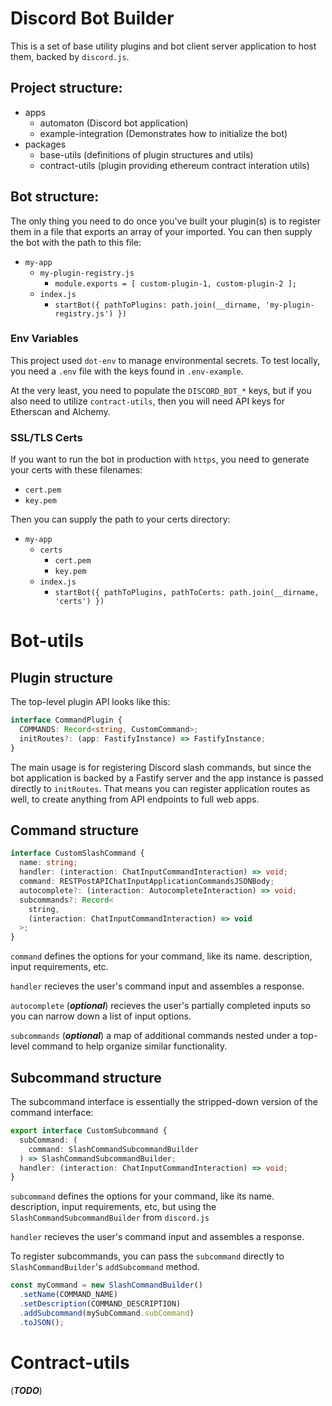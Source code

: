 # Discord Bot Builder

This is a set of base utility plugins and bot client server application to host them, backed by `discord.js`. 

## Project structure:
- apps
  - automaton (Discord bot application)
  - example-integration (Demonstrates how to initialize the bot)
- packages
  - base-utils (definitions of plugin structures and utils)
  - contract-utils (plugin providing ethereum contract interation utils)

## Bot structure:
The only thing you need to do once you've built your plugin(s) is to register them in a file that exports an array of your imported. You can then supply the bot with the path to this file:
- `my-app`
  - `my-plugin-registry.js`
    - `module.exports = [ custom-plugin-1, custom-plugin-2 ];`
  - `index.js`
    - `startBot({ pathToPlugins: path.join(__dirname, 'my-plugin-registry.js') })`

### Env Variables
This project used `dot-env` to manage environmental secrets. To test locally, you need a `.env` file with the keys found in `.env-example`. 

At the very least, you need to populate the `DISCORD_BOT_*` keys, but if you also need to utilize `contract-utils`, then you will need API keys for Etherscan and Alchemy.

### SSL/TLS Certs
If you want to run the bot in production with `https`, you need to generate your certs with these filenames:
- `cert.pem`
- `key.pem`

Then you can supply the path to your certs directory:
- `my-app`
  - `certs`
    - `cert.pem`
    - `key.pem`
  - `index.js`
    - `startBot({ pathToPlugins, pathToCerts: path.join(__dirname, 'certs') })`

# Bot-utils
## Plugin structure
The top-level plugin API looks like this:
```ts
interface CommandPlugin {
  COMMANDS: Record<string, CustomCommand>;
  initRoutes?: (app: FastifyInstance) => FastifyInstance;
}
```
The main usage is for registering Discord slash commands, but since the bot application is backed by a Fastify server and the app instance is passed directly to `initRoutes`. That means you can register application routes as well, to create anything from API endpoints to full web apps. 

## Command structure

```ts
interface CustomSlashCommand {
  name: string;
  handler: (interaction: ChatInputCommandInteraction) => void;
  command: RESTPostAPIChatInputApplicationCommandsJSONBody;
  autocomplete?: (interaction: AutocompleteInteraction) => void;
  subcommands?: Record<
    string,
    (interaction: ChatInputCommandInteraction) => void
  >;
}
```
`command` defines the options for your command, like its name. description, input requirements, etc. 

`handler` recieves the user's command input and assembles a response.

`autocomplete` (***optional***) recieves the user's partially completed inputs so you can narrow down a list of input options.

`subcommands` (***optional***) a map of additional commands nested under a top-level command to help organize similar functionality.

## Subcommand structure
The subcommand interface is essentially the stripped-down version of the command interface:
```ts
export interface CustomSubcommand {
  subCommand: (
    command: SlashCommandSubcommandBuilder
  ) => SlashCommandSubcommandBuilder;
  handler: (interaction: ChatInputCommandInteraction) => void;
}
```
`subcommand` defines the options for your command, like its name. description, input requirements, etc, but using the `SlashCommandSubcommandBuilder` from `discord.js`

`handler` recieves the user's command input and assembles a response.

To register subcommands, you can pass the `subcommand` directly to `SlashCommandBuilder`'s `addSubcommand` method.

```ts
const myCommand = new SlashCommandBuilder()
  .setName(COMMAND_NAME)
  .setDescription(COMMAND_DESCRIPTION)
  .addSubcommand(mySubCommand.subCommand)
  .toJSON();
```

# Contract-utils
(***TODO***)